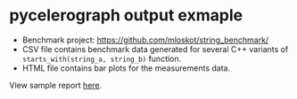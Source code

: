 # pycelerograph output exmaple

* Benchmark project: https://github.com/mloskot/string_benchmark/
* CSV file contains benchmark data generated for several C++ variants of `starts_with(string_a, string_b)` function.
* HTML file contains bar plots for the measurements data.

View sample report [here](https://mloskot.github.io/pycelerograph/example/report.html).